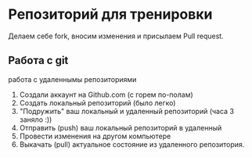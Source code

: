 # Репозиторий для тренировки

Делаем себе fork, вносим изменения и присылаем Pull request.

## Работа с git

работа с удаленнымы репозиториями

1. Создали аккаунт на Github.com (с горем по-полам)
2. Создать локальный репозиторий (было легко)
3. "Подружить" ваш локальный и удаленный репозиторий (часа 3 заняло :))
4. Отправить (push) ваш локальный репозиторий в удаленный
5. Провести изменения на другом компьютере
6.  Выкачать (pull) актуальное состояние из удаленного репозитория.
